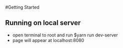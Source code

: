 #Getting Started

## Running on local server
- open terminal to root and run $yarn run dev-server
- page will appear at localhost:8080
